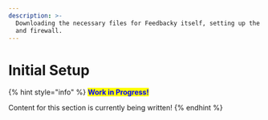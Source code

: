 ```yaml
---
description: >-
  Downloading the necessary files for Feedbacky itself, setting up the database
  and firewall.
---
```


# Initial Setup

{% hint style="info" %}
<mark style="color:blue;">**Work in Progress!**</mark>

Content for this section is currently being written!
{% endhint %}
